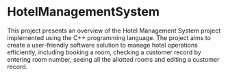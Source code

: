 # HotelManagementSystem

This project presents an overview of the Hotel Management System project implemented using the C++ programming language. The project aims to create a user-friendly software solution to manage hotel operations efficiently, including booking a room, checking a customer record by entering room number, seeing all the allotted rooms and editing a customer record.  
